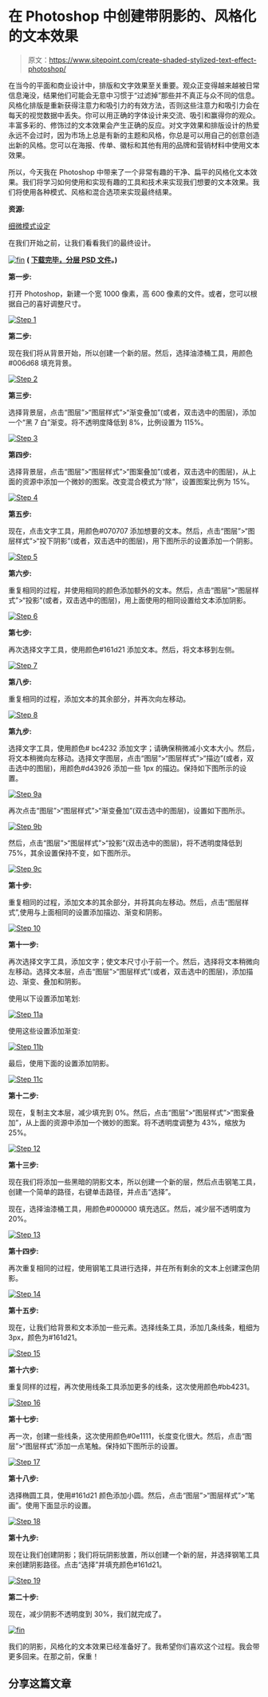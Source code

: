 # 在 Photoshop 中创建带阴影的、风格化的文本效果

> 原文：<https://www.sitepoint.com/create-shaded-stylized-text-effect-photoshop/>

在当今的平面和商业设计中，排版和文字效果至关重要。观众正变得越来越被日常信息淹没，结果他们可能会无意中习惯于“过滤掉”那些并不真正与众不同的信息。风格化排版是重新获得注意力和吸引力的有效方法，否则这些注意力和吸引力会在每天的视觉数据中丢失。你可以用正确的字体设计来交流、吸引和赢得你的观众。丰富多彩的、修饰过的文本效果会产生正确的反应。对文字效果和排版设计的热爱永远不会过时，因为市场上总是有新的主题和风格，你总是可以用自己的创意创造出新的风格。您可以在海报、传单、徽标和其他有用的品牌和营销材料中使用文本效果。

所以，今天我在 Photoshop 中带来了一个非常有趣的干净、扁平的风格化文本效果。我们将学习如何使用和实现有趣的工具和技术来实现我们想要的文本效果。我们将使用各种模式、风格和混合选项来实现最终结果。

**资源:**

[细微模式设定](http://www.graphicsoulz.com/premium-item/subtle-patteren-set-vol1-free/)

在我们开始之前，让我们看看我们的最终设计。

[![fin](img/a9819fc10578446dc4f3428aa327d691.png)](https://www.sitepoint.com/wp-content/uploads/2013/08/fin.jpg) 
 **( [下载完毕，分层 PSD 文件](https://www.dropbox.com/s/m38ask8lmanouuk/Clean%20Text%20Effect.zip)。)**

**第一步:**

打开 Photoshop，新建一个宽 1000 像素，高 600 像素的文件。或者，您可以根据自己的喜好调整尺寸。

[![Step 1](img/44d80dcf181fbc39e4bdaaa260ca32c3.png)](https://www.sitepoint.com/wp-content/uploads/2013/08/Step-11.jpg)

**第二步:**

现在我们将从背景开始，所以创建一个新的层。然后，选择油漆桶工具，用颜色#006d68 填充背景。

[![Step 2](img/0979bcca9805ffcccacd43aac7b1bb59.png)](https://www.sitepoint.com/wp-content/uploads/2013/08/Step-21.jpg)

**第三步:**

选择背景层，点击“图层”>“图层样式”>“渐变叠加”(或者，双击选中的图层)，添加一个“黑 7 白”渐变。将不透明度降低到 8%，比例设置为 115%。

[![Step 3](img/eaf105b334796098cb9499ecbdd7b5ec.png)](https://www.sitepoint.com/wp-content/uploads/2013/08/Step-31.jpg)

**第四步:**

选择背景层，点击“图层”>“图层样式”>“图案叠加”(或者，双击选中的图层)，从上面的资源中添加一个微妙的图案。改变混合模式为“除”，设置图案比例为 15%。

[![Step 4](img/59cd5da153f717dd5dd9ca20e50d5449.png)](https://www.sitepoint.com/wp-content/uploads/2013/08/Step-41.jpg)

**第五步:**

现在，点击文字工具，用颜色#070707 添加想要的文本。然后，点击“图层”>“图层样式”>“投下阴影”(或者，双击选中的图层)，用下图所示的设置添加一个阴影。

[![Step 5](img/aed0883f1a22404ee53822c4ac8c826d.png)](https://www.sitepoint.com/wp-content/uploads/2013/08/Step-51.jpg)

**第六步:**

重复相同的过程，并使用相同的颜色添加额外的文本。然后，点击“图层”>“图层样式”>“投影”(或者，双击选中的图层)，用上面使用的相同设置给文本添加阴影。

[![Step 6](img/4b4d97199e40995c75f961802b865843.png)](https://www.sitepoint.com/wp-content/uploads/2013/08/Step-61.jpg)

**第七步:**

再次选择文字工具，使用颜色#161d21 添加文本。然后，将文本移到左侧。

[![Step 7](img/32570d4fe9f8c90019c44d2742b38fd8.png)](https://www.sitepoint.com/wp-content/uploads/2013/08/Step-71.jpg)

**第八步:**

重复相同的过程，添加文本的其余部分，并再次向左移动。

[![Step 8](img/3f672e4f7f936951397f14fdf66be390.png)](https://www.sitepoint.com/wp-content/uploads/2013/08/Step-81.jpg)

**第九步:**

选择文字工具，使用颜色# bc4232 添加文字；请确保稍微减小文本大小。然后，将文本稍微向左移动。选择文字图层，点击“图层”>“图层样式”>“描边”(或者，双击选中的图层)，用颜色#d43926 添加一些 1px 的描边。保持如下图所示的设置。

[![Step 9a](img/f24ed7d7825657eaec8ec339b250053d.png)](https://www.sitepoint.com/wp-content/uploads/2013/08/Step-9a.jpg)

再次点击“图层”>“图层样式”>“渐变叠加”(双击选中的图层)，设置如下图所示。

[![Step 9b](img/8574c335deb29d4122fe857b5bdf1077.png)](https://www.sitepoint.com/wp-content/uploads/2013/08/Step-9b.jpg)

然后，点击“图层”>“图层样式”>“投影”(双击选中的图层)，将不透明度降低到 75%，其余设置保持不变，如下图所示。

[![Step 9c](img/13b62098cd6e8db9322617c0ddb89391.png)](https://www.sitepoint.com/wp-content/uploads/2013/08/Step-9c.jpg)

**第十步:**

重复相同的过程，添加文本的其余部分，并将其向左移动。然后，点击“图层样式”,使用与上面相同的设置添加描边、渐变和阴影。

[![Step 10](img/acf8665f537819a8ce568ba2a47691a3.png)](https://www.sitepoint.com/wp-content/uploads/2013/08/Step-101.jpg)

**第十一步:**

再次选择文字工具，添加文字；使文本尺寸小于前一个。然后，选择将文本稍微向左移动。选择文本层，点击“图层”>“图层样式”(或者，双击选中的图层)，添加描边、渐变、叠加和阴影。

使用以下设置添加笔划:

[![Step 11a](img/514dd00fb87d1556bb9f6608738e37fe.png)](https://www.sitepoint.com/wp-content/uploads/2013/08/Step-11a1.jpg)

使用这些设置添加渐变:

[![Step 11b](img/01d46f92d385fe308557c52ee7738c8f.png)](https://www.sitepoint.com/wp-content/uploads/2013/08/Step-11b1.jpg)

最后，使用下面的设置添加阴影。

[![Step 11c](img/1d91ee5a937080d466bde21e4d954fbe.png)](https://www.sitepoint.com/wp-content/uploads/2013/08/Step-11c.jpg)

**第十二步:**

现在，复制主文本层，减少填充到 0%。然后，点击“图层”>“图层样式”>“图案叠加”，从上面的资源中添加一个微妙的图案。将不透明度调整为 43%，缩放为 25%。

[![Step 12](img/63405e87219d1cd314beca76e0b59341.png)](https://www.sitepoint.com/wp-content/uploads/2013/08/Step-121.jpg)

**第十三步:**

现在我们将添加一些黑暗的阴影文本，所以创建一个新的层，然后点击钢笔工具，创建一个简单的路径，右键单击路径，并点击“选择”。

现在，选择油漆桶工具，用颜色#000000 填充选区。然后，减少层不透明度为 20%。

[![Step 13](img/ad0cc2e7164433b70ae18d4778c50c53.png)](https://www.sitepoint.com/wp-content/uploads/2013/08/Step-131.jpg)

**第十四步:**

再次重复相同的过程，使用钢笔工具进行选择，并在所有剩余的文本上创建深色阴影。

[![Step 14](img/efefbc78ef22d615a008f5bc4f654b6f.png)](https://www.sitepoint.com/wp-content/uploads/2013/08/Step-141.jpg)

**第十五步:**

现在，让我们给背景和文本添加一些元素。选择线条工具，添加几条线条，粗细为 3px，颜色为#161d21。

[![Step 15](img/5387443a6be9851ecdc4abfbe3671810.png)](https://www.sitepoint.com/wp-content/uploads/2013/08/Step-151.jpg)

**第十六步:**

重复同样的过程，再次使用线条工具添加更多的线条，这次使用颜色#bb4231。

[![Step 16](img/567b22c91fb670f5a03abe743483a88b.png)](https://www.sitepoint.com/wp-content/uploads/2013/08/Step-16.jpg)

**第十七步:**

再一次，创建一些线条，这次使用颜色#0e1111，长度变化很大。然后，点击“图层”>“图层样式”添加一点笔触。保持如下图所示的设置。

[![Step 17](img/6e19f79cb291cf15f6edae9a65b1a09f.png)](https://www.sitepoint.com/wp-content/uploads/2013/08/Step-17.jpg)

**第十八步:**

选择椭圆工具，使用#161d21 颜色添加小圆。然后，点击“图层”>“图层样式”>“笔画”。使用下面显示的设置。

[![Step 18](img/113e9b04b5299f5855e3b68c6c587982.png)](https://www.sitepoint.com/wp-content/uploads/2013/08/Step-181.jpg)

**第十九步:**

现在让我们创建阴影；我们将玩阴影放置，所以创建一个新的层，并选择钢笔工具来创建阴影路径。点击“选择”并填充颜色#161d21。

[![Step 19](img/8442d4006f922c8c0f27d229399f1a1d.png)](https://www.sitepoint.com/wp-content/uploads/2013/08/Step-19.jpg)

**第二十步:**

现在，减少阴影不透明度到 30%，我们就完成了。

[![fin](img/a9819fc10578446dc4f3428aa327d691.png)](https://www.sitepoint.com/wp-content/uploads/2013/08/fin.jpg)

我们的阴影，风格化的文本效果已经准备好了。我希望你们喜欢这个过程。我会带更多回来。在那之前，保重！

## 分享这篇文章